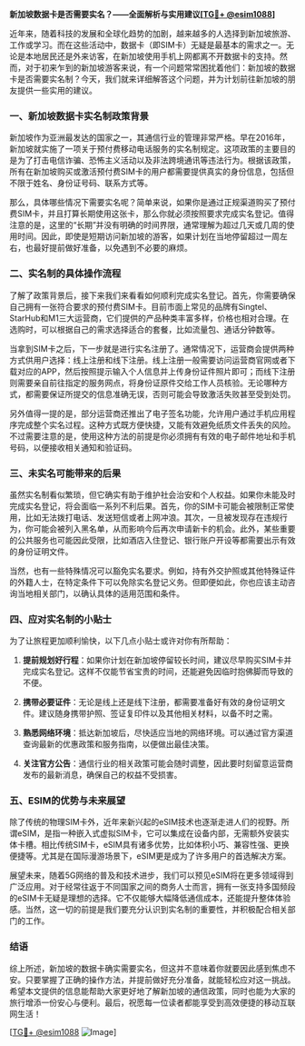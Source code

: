 **新加坡数据卡是否需要实名？——全面解析与实用建议[[TG💪+ @esim1088](https://t.me/s/esim1088)]**

近年来，随着科技的发展和全球化趋势的加剧，越来越多的人选择到新加坡旅游、工作或学习。而在这些活动中，数据卡（即SIM卡）无疑是最基本的需求之一。无论是本地居民还是外来访客，在新加坡使用手机上网都离不开数据卡的支持。然而，对于初来乍到的新加坡游客来说，有一个问题常常困扰着他们：新加坡的数据卡是否需要实名制？今天，我们就来详细解答这个问题，并为计划前往新加坡的朋友提供一些实用的建议。

### 一、新加坡数据卡实名制政策背景

新加坡作为亚洲最发达的国家之一，其通信行业的管理非常严格。早在2016年，新加坡就实施了一项关于预付费移动电话服务的实名制规定。这项政策的主要目的是为了打击电信诈骗、恐怖主义活动以及非法跨境通讯等违法行为。根据该政策，所有在新加坡购买或激活预付费SIM卡的用户都需要提供真实的身份信息，包括但不限于姓名、身份证号码、联系方式等。

那么，具体哪些情况下需要实名呢？简单来说，如果你是通过正规渠道购买了预付费SIM卡，并且打算长期使用这张卡，那么你就必须按照要求完成实名登记。值得注意的是，这里的“长期”并没有明确的时间界限，通常理解为超过几天或几周的使用时间。因此，即使是短期访问新加坡的游客，如果计划在当地停留超过一周左右，也最好提前做好准备，以免遇到不必要的麻烦。

### 二、实名制的具体操作流程

了解了政策背景后，接下来我们来看看如何顺利完成实名登记。首先，你需要确保自己拥有一张符合要求的预付费SIM卡。目前市面上常见的品牌有Singtel、StarHub和M1三大运营商，它们提供的产品种类丰富多样，价格也相对合理。在选购时，可以根据自己的需求选择适合的套餐，比如流量包、通话分钟数等。

当拿到SIM卡之后，下一步就是进行实名注册了。通常情况下，运营商会提供两种方式供用户选择：线上注册和线下注册。线上注册一般需要访问运营商官网或者下载对应的APP，然后按照提示输入个人信息并上传身份证件照片即可；而线下注册则需要亲自前往指定的服务网点，将身份证原件交给工作人员核验。无论哪种方式，都需要保证所提交的信息准确无误，否则可能会导致激活失败甚至受到处罚。

另外值得一提的是，部分运营商还推出了电子签名功能，允许用户通过手机应用程序完成整个实名过程。这种方式既方便快捷，又能有效避免纸质文件丢失的风险。不过需要注意的是，使用这种方法的前提是你必须拥有有效的电子邮件地址和手机号码，以便接收相关通知和验证码。

### 三、未实名可能带来的后果

虽然实名制看似繁琐，但它确实有助于维护社会治安和个人权益。如果你未能及时完成实名登记，将会面临一系列不利后果。首先，你的SIM卡可能会被限制正常使用，比如无法拨打电话、发送短信或者上网冲浪。其次，一旦被发现存在违规行为，你可能会被列入黑名单，从而影响今后再次申请新卡的机会。此外，某些重要的公共服务也可能因此受限，比如酒店入住登记、银行账户开设等都需要出示有效的身份证明文件。

当然，也有一些特殊情况可以豁免实名要求。例如，持有外交护照或其他特殊证件的外籍人士，在特定条件下可以免除实名登记义务。但即便如此，你也应该主动咨询当地相关部门，以确认具体的适用范围和条件。

### 四、应对实名制的小贴士

为了让旅程更加顺利愉快，以下几点小贴士或许对你有所帮助：

1. **提前规划好行程**：如果你计划在新加坡停留较长时间，建议尽早购买SIM卡并完成实名登记。这样不仅能节省宝贵的时间，还能避免因临时抱佛脚而导致的不便。
   
2. **携带必要证件**：无论是线上还是线下注册，都需要准备好有效的身份证明文件。建议随身携带护照、签证复印件以及其他相关材料，以备不时之需。

3. **熟悉网络环境**：抵达新加坡后，尽快适应当地的网络环境。可以通过官方渠道查询最新的优惠政策和服务指南，以便做出最佳决策。

4. **关注官方公告**：通信行业的相关政策可能会随时调整，因此要时刻留意运营商发布的最新消息，确保自己的权益不受损害。

### 五、ESIM的优势与未来展望

除了传统的物理SIM卡外，近年来新兴起的eSIM技术也逐渐走进人们的视野。所谓eSIM，是指一种嵌入式虚拟SIM卡，它可以集成在设备内部，无需额外安装实体卡槽。相比传统SIM卡，eSIM具有诸多优势，比如体积小巧、兼容性强、更换便捷等。尤其是在国际漫游场景下，eSIM更是成为了许多用户的首选解决方案。

展望未来，随着5G网络的普及和技术进步，我们可以预见eSIM将在更多领域得到广泛应用。对于经常往返于不同国家之间的商务人士而言，拥有一张支持多国频段的eSIM卡无疑是理想的选择。它不仅能够大幅降低通信成本，还能提升整体体验感。当然，这一切的前提是我们要充分认识到实名制的重要性，并积极配合相关部门的工作。

### 结语

综上所述，新加坡的数据卡确实需要实名，但这并不意味着你就要因此感到焦虑不安。只要掌握了正确的操作方法，并提前做好充分准备，就能轻松应对这一挑战。希望本文提供的信息能帮助大家更好地了解新加坡的通信政策，同时也能为大家的旅行增添一份安心与便利。最后，祝愿每一位读者都能享受到高效便捷的移动互联网生活！

[[TG💪+ @esim1088](https://t.me/s/esim1088) ![Image](https://i.postimg.cc/4NQfJmqS/Snipaste-2025-05-13-00-14-12.png)]